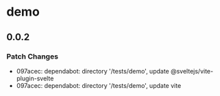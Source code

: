 # demo

## 0.0.2

### Patch Changes

- 097acec: dependabot: directory '/tests/demo', update @sveltejs/vite-plugin-svelte
- 097acec: dependabot: directory '/tests/demo', update vite
